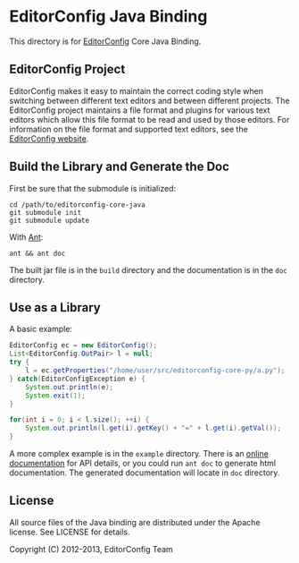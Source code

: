 # EditorConfig Java Binding

This directory is for [EditorConfig][] Core Java Binding.

## EditorConfig Project

EditorConfig makes it easy to maintain the correct coding style when switching
between different text editors and between different projects.  The
EditorConfig project maintains a file format and plugins for various text
editors which allow this file format to be read and used by those editors.  For
information on the file format and supported text editors, see the
[EditorConfig website][EditorConfig].

## Build the Library and Generate the Doc

First be sure that the submodule is initialized:

    cd /path/to/editorconfig-core-java
    git submodule init
    git submodule update

With [Ant][]:

    ant && ant doc

The built jar file is in the `build` directory and the documentation is in the
`doc` directory.

## Use as a Library

A basic example:

```java
EditorConfig ec = new EditorConfig();
List<EditorConfig.OutPair> l = null;
try {
    l = ec.getProperties("/home/user/src/editorconfig-core-py/a.py");
} catch(EditorConfigException e) {
    System.out.println(e);
    System.exit(1);
}

for(int i = 0; i < l.size(); ++i) {
    System.out.println(l.get(i).getKey() + "=" + l.get(i).getVal());
}
```

A more complex example is in the `example` directory. There is an
[online documentation][] for API details, or you could run `ant doc` to
generate html documentation. The generated documentation will locate in `doc`
directory.

## License

All source files of the Java binding are distributed under the Apache license. See
LICENSE for details.

Copyright (C) 2012-2013, EditorConfig Team

[Ant]: http://ant.apache.org
[EditorConfig]: http://editorconfig.org
[online documentation]: http://javadocs.editorconfig.org
